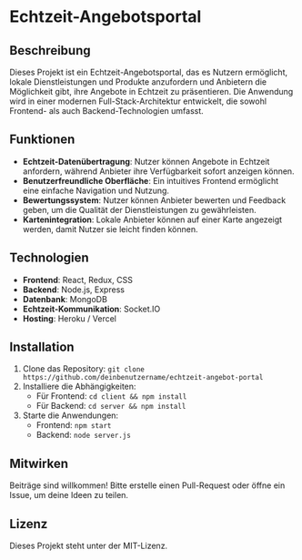 # Echtzeit-Angebotsportal

## Beschreibung
Dieses Projekt ist ein Echtzeit-Angebotsportal, das es Nutzern ermöglicht, lokale Dienstleistungen und Produkte anzufordern und Anbietern die Möglichkeit gibt, ihre Angebote in Echtzeit zu präsentieren. Die Anwendung wird in einer modernen Full-Stack-Architektur entwickelt, die sowohl Frontend- als auch Backend-Technologien umfasst.

## Funktionen
- **Echtzeit-Datenübertragung**: Nutzer können Angebote in Echtzeit anfordern, während Anbieter ihre Verfügbarkeit sofort anzeigen können.
- **Benutzerfreundliche Oberfläche**: Ein intuitives Frontend ermöglicht eine einfache Navigation und Nutzung.
- **Bewertungssystem**: Nutzer können Anbieter bewerten und Feedback geben, um die Qualität der Dienstleistungen zu gewährleisten.
- **Kartenintegration**: Lokale Anbieter können auf einer Karte angezeigt werden, damit Nutzer sie leicht finden können.

## Technologien
- **Frontend**: React, Redux, CSS
- **Backend**: Node.js, Express
- **Datenbank**: MongoDB
- **Echtzeit-Kommunikation**: Socket.IO
- **Hosting**: Heroku / Vercel

## Installation
1. Clone das Repository: `git clone https://github.com/deinbenutzername/echtzeit-angebot-portal`
2. Installiere die Abhängigkeiten:
   - Für Frontend: `cd client && npm install`
   - Für Backend: `cd server && npm install`
3. Starte die Anwendungen:
   - Frontend: `npm start`
   - Backend: `node server.js`

## Mitwirken
Beiträge sind willkommen! Bitte erstelle einen Pull-Request oder öffne ein Issue, um deine Ideen zu teilen.

## Lizenz
Dieses Projekt steht unter der MIT-Lizenz.